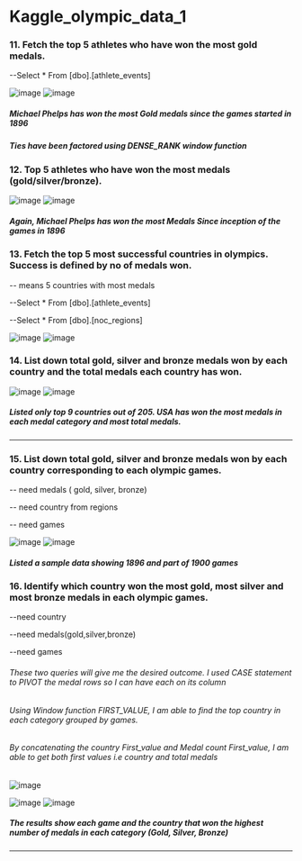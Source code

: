 # Kaggle_olympic_data_1

### 11.  Fetch the top 5 athletes who have won the most gold medals.

--Select * From [dbo].[athlete_events]

![image](https://user-images.githubusercontent.com/57301554/151046611-12b0f8d4-a6d0-49d1-8c95-c38c01e69175.png)
![image](https://user-images.githubusercontent.com/57301554/151046772-61b41bcf-8055-419e-9861-d37cedc9ba20.png)

##### Michael Phelps has won the most Gold medals since the games started in 1896
##### Ties have been factored using DENSE_RANK window function

### 12. Top 5 athletes who have won the most medals (gold/silver/bronze).

![image](https://user-images.githubusercontent.com/57301554/151047271-2cb1ac66-75f5-42af-ae1a-fe66ab7ba0a2.png)
![image](https://user-images.githubusercontent.com/57301554/151047379-a8587c41-59eb-411b-a6a4-85d47652718a.png)

##### Again, Michael Phelps has won the most Medals Since inception of the games in 1896

### 13. Fetch the top 5 most successful countries in olympics. Success is defined by no of medals won.
-- means 5 countries with most medals

--Select * From [dbo].[athlete_events]

--Select * From [dbo].[noc_regions]

![image](https://user-images.githubusercontent.com/57301554/151047828-1cf1388f-9e89-4d69-86a2-3e2f2352419c.png)
![image](https://user-images.githubusercontent.com/57301554/151047887-a73c27be-8325-4953-8e31-09f7a7961890.png)

### 14. List down total gold, silver and bronze medals won by each country and the total medals each country has won.

![image](https://user-images.githubusercontent.com/57301554/151048133-5c11fcc2-ea9e-45ab-980b-4df02026dc0b.png)
![image](https://user-images.githubusercontent.com/57301554/151048200-a9e7e238-7126-42af-b0e8-d60b08730c71.png)

##### Listed only top 9 countries out of 205. USA has won the most medals in each medal category and most total medals.

---------------------------------------------------------------------------------------------------------------------------------------------------------------------------------

### 15. List down total gold, silver and bronze medals won by each country corresponding to each olympic games.
-- need medals ( gold, silver, bronze)

-- need country from regions

-- need games

![image](https://user-images.githubusercontent.com/57301554/151048957-d77ba098-8dd7-4808-9ae4-cc685f20db13.png)
![image](https://user-images.githubusercontent.com/57301554/151049405-919b31c8-dd36-47f0-b176-957cd0cd7ad9.png)

##### Listed a sample data showing 1896 and part of 1900 games

### 16.  Identify which country won the most gold, most silver and most bronze medals in each olympic games.
--need country

--need medals(gold,silver,bronze)

--need games

  ###### These two queries will give me the desired outcome. I used CASE statement to PIVOT the medal rows so I can have each on its column
  ###### Using Window function FIRST_VALUE, I am able to find the top country in each category grouped by games.
  ###### By concatenating the country First_value and Medal count First_value, I am able to get both first values i.e country and total medals

![image](https://user-images.githubusercontent.com/57301554/151224975-10f83c06-8e48-426e-bc76-1ddca36a7a19.png)

![image](https://user-images.githubusercontent.com/57301554/151224496-ef55b4a2-c0b8-4bf6-a923-015f2dc82a1c.png)
![image](https://user-images.githubusercontent.com/57301554/151226240-ae2564b7-dcd0-4a4a-b31b-040a1a0d70e3.png)

##### The results show each game and the country that won the highest number of medals in each category (Gold, Silver, Bronze)


--------------------------------------------------------------------------------------------------------------------------------------------------------------------------------




